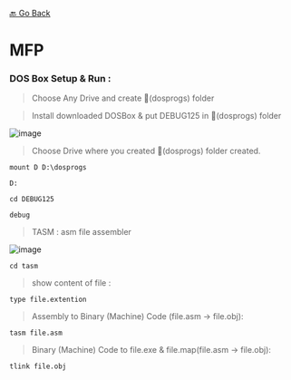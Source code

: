 [🔙 Go Back](https://github.com/Sandip-Kanzariya/5th-Semester)

# MFP 
### DOS Box Setup & Run : 

>Choose Any Drive and create 📁(dosprogs) folder

>Install downloaded DOSBox & put DEBUG125 in 📁(dosprogs) folder

![image](https://github.com/Sandip-Kanzariya/Advanced-Algorithms/assets/105594748/f2c8749d-5401-4885-bd78-7a9df632a987)

> Choose Drive where you created 📁(dosprogs) folder created.
``` 
mount D D:\dosprogs
```

```
D:
```

```
cd DEBUG125
```

```
debug
```

> TASM : asm file assembler

![image](https://github.com/Sandip-Kanzariya/5th-Semester/assets/105594748/fd5969be-fff2-4581-8848-943f69a1aed1)

```
cd tasm
```
>show content of file : 
```
type file.extention
```

>Assembly to Binary (Machine) Code (file.asm -> file.obj): 
```
tasm file.asm
```

>Binary (Machine) Code to file.exe & file.map(file.asm -> file.obj): 
```
tlink file.obj
```


